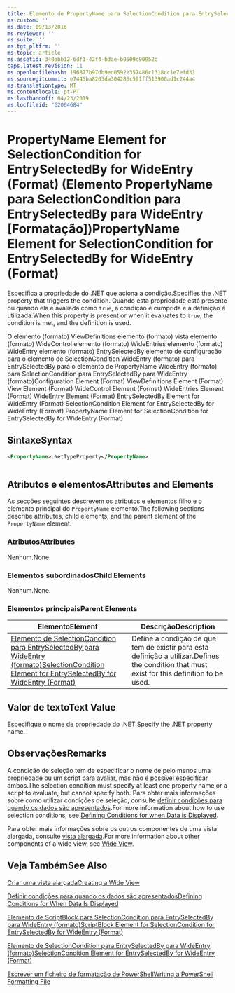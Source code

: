 ```yaml
---
title: Elemento de PropertyName para SelectionCondition para EntrySelectedBy para WideEntry (formato) | Documentos da Microsoft
ms.custom: ''
ms.date: 09/13/2016
ms.reviewer: ''
ms.suite: ''
ms.tgt_pltfrm: ''
ms.topic: article
ms.assetid: 340abb12-6df1-42f4-bdae-b0509c90952c
caps.latest.revision: 11
ms.openlocfilehash: 196877b97db9ed0592e357486c1318dc1e7efd31
ms.sourcegitcommit: e7445ba8203da304286c591ff513900ad1c244a4
ms.translationtype: MT
ms.contentlocale: pt-PT
ms.lasthandoff: 04/23/2019
ms.locfileid: "62064684"
---
```

# <a name="propertyname-element-for-selectioncondition-for-entryselectedby-for-wideentry-format"></a><span data-ttu-id="662a2-102">PropertyName Element for SelectionCondition for EntrySelectedBy for WideEntry (Format) (Elemento PropertyName para SelectionCondition para EntrySelectedBy para WideEntry [Formatação])</span><span class="sxs-lookup"><span data-stu-id="662a2-102">PropertyName Element for SelectionCondition for EntrySelectedBy for WideEntry (Format)</span></span>

<span data-ttu-id="662a2-103">Especifica a propriedade do .NET que aciona a condição.</span><span class="sxs-lookup"><span data-stu-id="662a2-103">Specifies the .NET property that triggers the condition.</span></span> <span data-ttu-id="662a2-104">Quando esta propriedade está presente ou quando ela é avaliada como `true`, a condição é cumprida e a definição é utilizada.</span><span class="sxs-lookup"><span data-stu-id="662a2-104">When this property is present or when it evaluates to `true`, the condition is met, and the definition is used.</span></span>

<span data-ttu-id="662a2-105">O elemento (formato) ViewDefinitions elemento (formato) vista elemento (formato) WideControl elemento (formato) WideEntries elemento (formato) WideEntry elemento (formato) EntrySelectedBy elemento de configuração para o elemento de SelectionCondition WideEntry (formato) para EntrySelectedBy para o elemento de PropertyName WideEntry (formato) para SelectionCondition para EntrySelectedBy para WideEntry (formato)</span><span class="sxs-lookup"><span data-stu-id="662a2-105">Configuration Element (Format) ViewDefinitions Element (Format) View Element (Format) WideControl Element (Format) WideEntries Element (Format) WideEntry Element (Format) EntrySelectedBy Element for WideEntry (Format) SelectionCondition Element for EntrySelectedBy for WideEntry (Format) PropertyName Element for SelectionCondition for EntrySelectedBy for WideEntry (Format)</span></span>

## <a name="syntax"></a><span data-ttu-id="662a2-106">Sintaxe</span><span class="sxs-lookup"><span data-stu-id="662a2-106">Syntax</span></span>

```xml
<PropertyName>.NetTypeProperty</PropertyName>
```

```csharp

```

## <a name="attributes-and-elements"></a><span data-ttu-id="662a2-107">Atributos e elementos</span><span class="sxs-lookup"><span data-stu-id="662a2-107">Attributes and Elements</span></span>

<span data-ttu-id="662a2-108">As secções seguintes descrevem os atributos e elementos filho e o elemento principal do `PropertyName` elemento.</span><span class="sxs-lookup"><span data-stu-id="662a2-108">The following sections describe attributes, child elements, and the parent element of the `PropertyName` element.</span></span>

### <a name="attributes"></a><span data-ttu-id="662a2-109">Atributos</span><span class="sxs-lookup"><span data-stu-id="662a2-109">Attributes</span></span>

<span data-ttu-id="662a2-110">Nenhum.</span><span class="sxs-lookup"><span data-stu-id="662a2-110">None.</span></span>

### <a name="child-elements"></a><span data-ttu-id="662a2-111">Elementos subordinados</span><span class="sxs-lookup"><span data-stu-id="662a2-111">Child Elements</span></span>

<span data-ttu-id="662a2-112">Nenhum.</span><span class="sxs-lookup"><span data-stu-id="662a2-112">None.</span></span>

### <a name="parent-elements"></a><span data-ttu-id="662a2-113">Elementos principais</span><span class="sxs-lookup"><span data-stu-id="662a2-113">Parent Elements</span></span>

|<span data-ttu-id="662a2-114">Elemento</span><span class="sxs-lookup"><span data-stu-id="662a2-114">Element</span></span>|<span data-ttu-id="662a2-115">Descrição</span><span class="sxs-lookup"><span data-stu-id="662a2-115">Description</span></span>|
|-------------|-----------------|
|[<span data-ttu-id="662a2-116">Elemento de SelectionCondition para EntrySelectedBy para WideEntry (formato)</span><span class="sxs-lookup"><span data-stu-id="662a2-116">SelectionCondition Element for EntrySelectedBy for WideEntry (Format)</span></span>](./selectioncondition-element-for-entryselectedby-for-widecontrol-format.md)|<span data-ttu-id="662a2-117">Define a condição de que tem de existir para esta definição a utilizar.</span><span class="sxs-lookup"><span data-stu-id="662a2-117">Defines the condition that must exist for this definition to be used.</span></span>|

## <a name="text-value"></a><span data-ttu-id="662a2-118">Valor de texto</span><span class="sxs-lookup"><span data-stu-id="662a2-118">Text Value</span></span>

<span data-ttu-id="662a2-119">Especifique o nome de propriedade do .NET.</span><span class="sxs-lookup"><span data-stu-id="662a2-119">Specify the .NET property name.</span></span>

## <a name="remarks"></a><span data-ttu-id="662a2-120">Observações</span><span class="sxs-lookup"><span data-stu-id="662a2-120">Remarks</span></span>

<span data-ttu-id="662a2-121">A condição de seleção tem de especificar o nome de pelo menos uma propriedade ou um script para avaliar, mas não é possível especificar ambos.</span><span class="sxs-lookup"><span data-stu-id="662a2-121">The selection condition must specify at least one property name or a script to evaluate, but cannot specify both.</span></span> <span data-ttu-id="662a2-122">Para obter mais informações sobre como utilizar condições de seleção, consulte [definir condições para quando os dados são apresentados](./defining-conditions-for-displaying-data.md).</span><span class="sxs-lookup"><span data-stu-id="662a2-122">For more information about how to use selection conditions, see [Defining Conditions for when Data is Displayed](./defining-conditions-for-displaying-data.md).</span></span>

<span data-ttu-id="662a2-123">Para obter mais informações sobre os outros componentes de uma vista alargada, consulte [vista alargada](./creating-a-wide-view.md).</span><span class="sxs-lookup"><span data-stu-id="662a2-123">For more information about other components of a wide view, see [Wide View](./creating-a-wide-view.md).</span></span>

## <a name="see-also"></a><span data-ttu-id="662a2-124">Veja Também</span><span class="sxs-lookup"><span data-stu-id="662a2-124">See Also</span></span>

[<span data-ttu-id="662a2-125">Criar uma vista alargada</span><span class="sxs-lookup"><span data-stu-id="662a2-125">Creating a Wide View</span></span>](./creating-a-wide-view.md)

[<span data-ttu-id="662a2-126">Definir condições para quando os dados são apresentados</span><span class="sxs-lookup"><span data-stu-id="662a2-126">Defining Conditions for When Data Is Displayed</span></span>](./defining-conditions-for-displaying-data.md)

[<span data-ttu-id="662a2-127">Elemento de ScriptBlock para SelectionCondition para EntrySelectedBy para WideEntry (formato)</span><span class="sxs-lookup"><span data-stu-id="662a2-127">ScriptBlock Element for SelectionCondition for EntrySelectedBy for WideEntry (Format)</span></span>](./scriptblock-element-for-selectioncondition-for-entryselectedby-for-widecontrol-format.md)

[<span data-ttu-id="662a2-128">Elemento de SelectionCondition para EntrySelectedBy para WideEntry (formato)</span><span class="sxs-lookup"><span data-stu-id="662a2-128">SelectionCondition Element for EntrySelectedBy for WideEntry (Format)</span></span>](./selectioncondition-element-for-entryselectedby-for-widecontrol-format.md)

[<span data-ttu-id="662a2-129">Escrever um ficheiro de formatação de PowerShell</span><span class="sxs-lookup"><span data-stu-id="662a2-129">Writing a PowerShell Formatting File</span></span>](./writing-a-powershell-formatting-file.md)
